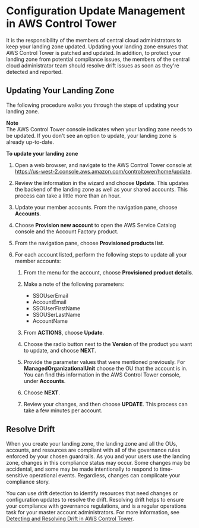 # Configuration Update Management in AWS Control Tower<a name="configuration-updates"></a>

It is the responsibility of the members of central cloud administrators to keep your landing zone updated\. Updating your landing zone ensures that AWS Control Tower is patched and updated\. In addition, to protect your landing zone from potential compliance issues, the members of the central cloud administrator team should resolve drift issues as soon as they're detected and reported\.

## Updating Your Landing Zone<a name="update-controltower"></a>

The following procedure walks you through the steps of updating your landing zone\.

**Note**  
The AWS Control Tower console indicates when your landing zone needs to be updated\. If you don't see an option to update, your landing zone is already up\-to\-date\.

**To update your landing zone**

1. Open a web browser, and navigate to the AWS Control Tower console at [https://us\-west\-2\.console\.aws\.amazon\.com/controltower/home/update](https://console.aws.amazon.com/controltower/home/update)\.

1. Review the information in the wizard and choose **Update**\. This updates the backend of the landing zone as well as your shared accounts\. This process can take a little more than an hour\.

1. Update your member accounts\. From the navigation pane, choose **Accounts**\.

1. Choose **Provision new account** to open the AWS Service Catalog console and the Account Factory product\.

1. From the navigation pane, choose **Provisioned products list**\.

1. For each account listed, perform the following steps to update all your member accounts:

   1. From the menu for the account, choose **Provisioned product details**\.

   1. Make a note of the following parameters:
      + SSOUserEmail
      + AccountEmail
      + SSOUserFirstName
      + SSOUSerLastName
      + AccountName

   1. From **ACTIONS**, choose **Update**\.

   1. Choose the radio button next to the **Version** of the product you want to update, and choose **NEXT**\.

   1. Provide the parameter values that were mentioned previously\. For **ManagedOrganizationalUnit** choose the OU that the account is in\. You can find this information in the AWS Control Tower console, under **Accounts**\.

   1. Choose **NEXT**\.

   1. Review your changes, and then choose **UPDATE**\. This process can take a few minutes per account\.

## Resolve Drift<a name="resolve-drift"></a>

When you create your landing zone, the landing zone and all the OUs, accounts, and resources are compliant with all of the governance rules enforced by your chosen guardrails\. As you and your users use the landing zone, changes in this compliance status may occur\. Some changes may be accidental, and some may be made intentionally to respond to time\-sensitive operational events\. Regardless, changes can complicate your compliance story\.

You can use drift detection to identify resources that need changes or configuration updates to resolve the drift\. Resolving drift helps to ensure your compliance with governance regulations, and is a regular operations task for your master account administrators\. For more information, see [Detecting and Resolving Drift in AWS Control Tower](drift.md)\.